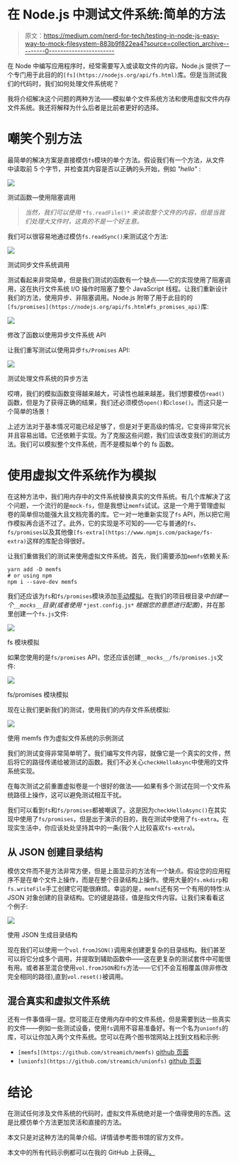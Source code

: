 # 在 Node.js 中测试文件系统:简单的方法

> 原文：<https://medium.com/nerd-for-tech/testing-in-node-js-easy-way-to-mock-filesystem-883b9f822ea4?source=collection_archive---------0----------------------->

在 Node 中编写应用程序时，经常需要写入或读取文件的内容。Node.js 提供了一个专门用于此目的的`[fs](https://nodejs.org/api/fs.html)`库。但是当测试我们的代码时，我们如何处理文件系统呢？

我将介绍解决这个问题的两种方法——模拟单个文件系统方法和使用虚拟文件内存文件系统。我还将解释为什么后者是比前者更好的选择。

# 嘲笑个别方法

最简单的解决方案是直接模仿`fs`模块的单个方法。假设我们有一个方法，从文件中读取前 5 个字节，并检查其内容是否以正确的头开始，例如 *"hello"* :

![](img/52415b9a1dcc19d37e9d10a2e8a1892b.png)

测试函数—使用阻塞调用

> *当然，我们可以使用* `*fs.readFile()*` *来读取整个文件的内容，但是当我们处理大文件时，这真的不是一个好主意。*

我们可以很容易地通过模仿`fs.readSync()`来测试这个方法:

![](img/4dbba827b31c563b1ba129d59392d22f.png)

测试同步文件系统调用

测试看起来非常简单，但是我们测试的函数有一个缺点——它的实现使用了阻塞调用，这在执行文件系统 I/O 操作时阻塞了整个 JavaScript 线程。让我们重新设计我们的方法，使用异步、非阻塞调用。Node.js 附带了用于此目的的`[fs/promises](https://nodejs.org/api/fs.html#fs_promises_api)`库:

![](img/5fd5c2e9491e2565c93e43d1f8f7001c.png)

修改了函数以使用异步文件系统 API

让我们重写测试以使用异步`fs/Promises` API:

![](img/412892866bdcc1e956ac5b6385296122.png)

测试处理文件系统的异步方法

哎唷，我们的模拟函数变得越来越大，可读性也越来越差。我们想要模仿`read()`函数，但是为了获得正确的结果，我们还必须模仿`open()`和`close()`。而这只是一个简单的场景！

上述方法对于基本情况可能已经足够了，但是对于更高级的情况，它变得非常冗长并且容易出错。它还依赖于实现。为了克服这些问题，我们应该改变我们的测试方法。我们可以模拟整个文件系统，而不是模拟单个的 fs 函数。

# 使用虚拟文件系统作为模拟

在这种方法中，我们用内存中的文件系统替换真实的文件系统。有几个库解决了这个问题，一个流行的是`mock-fs`，但是我想让`memfs`试试。这是一个用于管理虚拟卷的简单但功能强大且文档完善的库。它一对一地重新实现了`fs` API，所以把它用作模拟再合适不过了。此外，它的实现是不可知的——它与普通的`fs`、`fs/promises`以及其他像`[fs-extra](https://www.npmjs.com/package/fs-extra)`这样的库配合得很好。

让我们重做我们的测试来使用虚拟文件系统。首先，我们需要添加`memfs`依赖关系:

```
yarn add -D memfs
# or using npm
npm i --save-dev memfs
```

我们还应该为`fs`和`fs/promises`模块添加[手动模拟](https://jestjs.io/docs/manual-mocks)。在我们的项目根目录*中创建一个`__mocks__`目录(或者使用* `*jest.config.js*` *根据您的意愿进行配置)*，并在那里创建一个`fs.js`文件:

![](img/66167b36b7f97f09e7df63f82efb8967.png)

fs 模块模拟

如果您使用的是`fs/promises` API，您还应该创建`__mocks__/fs/promises.js`文件:

![](img/c876e95d0c4935ac7df712384b3f3664.png)

fs/promises 模块模拟

现在让我们更新我们的测试，使用我们的内存文件系统模拟:

![](img/b51e6b0aea8d79dadd258ccc874c0994.png)

使用 memfs 作为虚拟文件系统的示例测试

我们的测试变得非常简单明了。我们编写文件内容，就像它是一个真实的文件，然后将它的路径传递给被测试的函数。我们不必关心`checkHelloAsync`中使用的文件系统实现。

在每次测试之前重置虚拟卷是一个很好的做法——如果有多个测试在同一个文件系统路径上操作，这可以避免测试相互干扰。

我们可以看到`fs`和`fs/promises`都被嘲讽了。这是因为`checkHelloAsync()`在其实现中使用了`fs/promises`，但是出于演示的目的，我在测试中使用了`fs-extra`。在现实生活中，你应该处处坚持其中的一条(我个人比较喜欢`fs-extra`)。

## 从 JSON 创建目录结构

模仿文件而不是方法非常方便，但是上面显示的方法有一个缺点。假设您的应用程序不是在单个文件上操作，而是在整个目录结构上操作。使用大量的`fs.mkdirp`和`fs.writeFile`手工创建它可能很麻烦。幸运的是，`memfs`还有另一个有用的特性:从 JSON 对象创建的目录结构。它的键是路径，值是指文件内容。让我们来看看这个例子:

![](img/c71c18488f136cfa572dbf3c778e3052.png)

使用 JSON 生成目录结构

现在我们可以使用一个`vol.fromJSON()`调用来创建更复杂的目录结构。我们甚至可以将它分成多个调用，并提取到辅助函数中——这在更复杂的测试套件中可能很有用。或者甚至混合使用`vol.fromJSON`和`fs`方法——它们不会互相覆盖(除非修改完全相同的路径),直到`vol.reset()`被调用。

## 混合真实和虚拟文件系统

还有一件事值得一提。您可能正在使用内存中的文件系统，但是需要到达一些真实的文件——例如一些测试设备，使用`fs`调用不容易准备好。有一个名为`unionfs`的库，可以让你加入两个文件系统。您可以在两个图书馆网站上找到文档和示例:

*   `[memfs](https://github.com/streamich/memfs)` [github 页面](https://github.com/streamich/memfs)
*   `[unionfs](https://github.com/streamich/unionfs)` [github 页面](https://github.com/streamich/unionfs)

# 结论

在测试任何涉及文件系统的代码时，虚拟文件系统绝对是一个值得使用的东西。这是比模仿单个方法更加灵活和直接的方法。

本文只是对这种方法的简单介绍。详情请参考图书馆的官方文件。

本文中的所有代码示例都可以在我的 GitHub 上获得[。](https://gist.github.com/barthap/e0a672e9000e72cdfbca73e4f2702f5e)